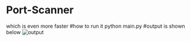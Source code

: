 # Port-Scanner
which is even more faster
#how to run it
python main.py
#output is shown below
![output](https://user-images.githubusercontent.com/56246437/117540353-9d9d4c00-b017-11eb-8cba-7f24544cd217.png)

